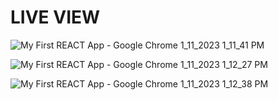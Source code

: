 # LIVE VIEW

![My First REACT App - Google Chrome 1_11_2023 1_11_41 PM](https://user-images.githubusercontent.com/96905686/211770141-ec974f81-b9e7-4cb8-bd01-7cba66cf63bd.png)

![My First REACT App - Google Chrome 1_11_2023 1_12_27 PM](https://user-images.githubusercontent.com/96905686/211770509-45237170-24aa-4d87-85db-f2202c811de5.png)


![My First REACT App - Google Chrome 1_11_2023 1_12_38 PM](https://user-images.githubusercontent.com/96905686/211770557-9c13a41a-e2a9-44b9-aeb6-42ed191f1c49.png)
